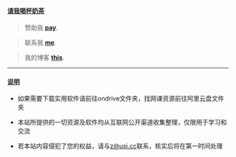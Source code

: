 <div id="md-editor-rt" class="md md-previewOnly"><div class="md-content"><div id="md-preview" class="md-preview vuepress-theme">
<h4 id="请我喝杯奶茶"><a href="#请我喝杯奶茶">请我喝杯奶茶</a></h4><blockquote>
<p>赞助我&nbsp;<strong><a href="https://gcore.jsdelivr.net/gh/imzql/imzql/sundries/img/pay.png">pay</a></strong>.</p>
</blockquote>
<blockquote>
<p>联系我&nbsp;<strong><a href="mailto:z@usj.cc">me</a></strong>.</p>
</blockquote>
<blockquote>
<p>我的博客&nbsp;<strong><a href="https://usj.cc">this</a></strong>.</p>
</blockquote>
<hr>
<h4 id="说明"><a href="#说明">说明</a></h4>
<ul><li><p>如果需要下载实用软件请前往ondrive文件夹，找网课资源前往阿里云盘文件夹</p>
</li>
<li><p>本站所提供的一切资源及软件均从互联网公开渠道收集整理，仅限用于学习和交流</p>
</li>
<li><p>若本站内容侵犯了您的权益，请与<a href="mailto:z@usj.cc">z@usj.cc</a>联系，核实后将在第一时间处理</p>
</li>
</ul>
</div></div></div>



